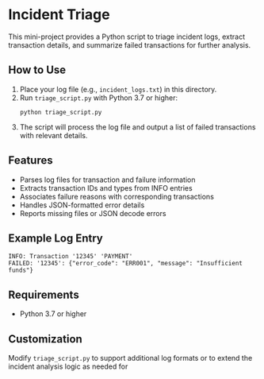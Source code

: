 # Incident Triage

This mini-project provides a Python script to triage incident logs, extract transaction details, and summarize failed transactions for further analysis.

## How to Use

1. Place your log file (e.g., `incident_logs.txt`) in this directory.
2. Run `triage_script.py` with Python 3.7 or higher:
   ```
   python triage_script.py
   ```
3. The script will process the log file and output a list of failed transactions with relevant details.

## Features

- Parses log files for transaction and failure information
- Extracts transaction IDs and types from INFO entries
- Associates failure reasons with corresponding transactions
- Handles JSON-formatted error details
- Reports missing files or JSON decode errors

## Example Log Entry

```
INFO: Transaction '12345' 'PAYMENT'
FAILED: '12345': {"error_code": "ERR001", "message": "Insufficient funds"}
```

## Requirements

- Python 3.7 or higher

## Customization

Modify `triage_script.py` to support additional log formats or to extend the incident analysis logic as needed for
